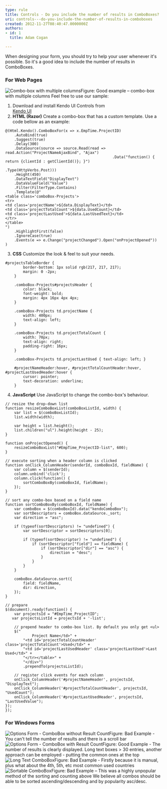 ```yaml
---
type: rule
title: Controls - Do you include the number of results in ComboBoxes?
uri: controls---do-you-include-the-number-of-results-in-comboboxes
created: 2012-11-27T08:40:47.0000000Z
authors:
- id: 1
  title: Adam Cogan

---
```


 
When designing your form, you should try to help your user whenever it's possible. So it's a good idea to include the number of results in ComboBoxes.
   ​ 
### For Web Pages
![Combo-box with multiple columns](/DesignandPresentation/RulestoBetterInterfacesControls/PublishingImages/combo-box-multiple-col.jpg)Figure: Good example – combo-box with multiple columns Feel free to use our sample:  
1. Download and install Kendo UI Controls from <br>      [Kendo UI](http&#58;//www.kendoui.com/)
2. **HTML (Razor)**
 Create a combo-box that has a custom template. Use a code bellow as an example: <br>      

```
@(Html.Kendo().ComboBoxFor(x => x.EmpTime.ProjectID)
    .AutoBind(true)
    .Suggest(true)
    .Delay(300)
    .DataSource(source => source.Read(read => read.Action("ProjectNameAjaxBind", "Ajax")
                                                .Data("function() { return {clientId : getClientId()}; }")
                                                .Type(HttpVerbs.Post)))
    .Height(450)
    .DataTextField("DisplayText")
    .DataValueField("Value")
    .Filter(FilterType.Contains)
    .Template(@"
<table class='comboBox-Projects'>
<tr>
<td class='projectName'>${data.DisplayText}</td>
<td class='projectTotalCount'>${data.UsedCount}</td>
<td class='projectLastUsed'>${data.LastUsedText}</td>
</tr>
</table>
")
    .HighlightFirst(false)
    .IgnoreCase(true)
    .Events(e => e.Change("projectChanged").Open("onProjectOpened"))
)
```
3. **CSS**
 Customize the look & feel to suit your needs. <br>      

```
#projectsTableBorder {
        border-bottom: 1px solid rgb(217, 217, 217);
        margin: 0 -2px;
    }
 
    .comboBox-Projects#projectsHeader {
        color: black;
        font-weight: bold;
        margin: 4px 16px 4px 4px;
    }
 
    .comboBox-Projects td.projectName {
        width: 400px;
        text-align: left;
    }
 
    .comboBox-Projects td.projectTotalCount {
        width: 70px;
        text-align: right;
        padding-right: 16px;
    }
 
    .comboBox-Projects td.projectLastUsed { text-align: left; }
 
    #projectNameHeader:hover, #projectTotalCountHeader:hover, #projectLastUsedHeader:hover {
        cursor: pointer;
        text-decoration: underline;
    }
```
4. **JavaScript**
 Use JavaScript to change the combo-box's behaviour. <br>      

```
// resize the drop-down list
function resizeComboBoxList(comboBoxListId, width) {
    var list = $(comboBoxListId);
    list.width(width);
 
    var height = list.height();
    list.children("ul").height(height - 25);
}
 
function onProjectOpened() {
    resizeComboBoxList("#EmpTime_ProjectID-list", 600);
}
 
// execute sorting when a header column is clicked
function onClick_ColumnHeader(senderId, comboBoxId, fieldName) {
    var column = $(senderId);
    column.unbind('click');
    column.click(function() {
        sortComboBoxBy(comboBoxId, fieldName);
    });
}
 
// sort any combo-box based on a field name
function sortComboBoxBy(comboBoxId, fieldName) {
    var comboBox = $(comboBoxId).data("kendoComboBox");
    var sortDescriptors = comboBox.dataSource._sort;
    var direction = "asc";
 
    if (typeof(sortDescriptors) != "undefined") {
        var sortDescriptor = sortDescriptors[0];
 
        if (typeof(sortDescriptor) != "undefined") {
            if (sortDescriptor["field"] == fieldName) {
                if (sortDescriptor["dir"] == "asc") {
                    direction = "desc";
                }
            }
        }
    }
 
    comboBox.dataSource.sort({
        field: fieldName,
        dir: direction,
    });
}
 
// prepare 
$(document).ready(function() {
    var projectsId = "#EmpTime_ProjectID";
   var projectsListId = projectsId + '-list';
   
    // prepend header to combo-box list. By default you only get <ul>
    $("
            Project Name</td>" +
        "<td id='projectTotalCountHeader' class='projectTotalCount'>Used</td>" +
        "<td id='projectLastUsedHeader' class='projectLastUsed'>Last Used</td>" +
        "</tr></table>" +
        "</div>")
        .prependTo(projectsListId);
 
    // register click events for each column
    onClick_ColumnHeader('#projectNameHeader', projectsId, "DisplayText");
    onClick_ColumnHeader('#projectTotalCountHeader', projectsId, "UsedCount");
    onClick_ColumnHeader('#projectLastUsedHeader', projectsId, "LastUsedValue");
});
});
```


### For Windows Forms
![Options Form - ComboBox without Result Count](http&#58;//www.ssw.com.au/ssw/Standards/Rules/Images/ComboWF-1.jpg)Figure: Bad Example - You can't tell the number of results and there is a scroll bar![Options Form - ComboBox with Result Count](http&#58;//www.ssw.com.au/ssw/Standards/Rules/Images/ComboWF-2.jpg)Figure: Good Example - The number of results is clearly displayed. Long text boxes &gt; 30 entries, another approach can be employed - putting the common ones at the top![Long Text ComboBox](http&#58;//www.ssw.com.au/ssw/Standards/Rules/Images/Rule38LongTextCombobox.jpg)Figure: Bad Example - Firstly because it is manual, plus what about the 4th, 5th, etc most common used countries![Sortable ComboBox](http&#58;//www.ssw.com.au/ssw/Standards/Rules/Images/rule38SortableCombobox.jpg)Figure: Bad Example – This was a highly unpopular method of the sorting and counting above
We believe all combos should be able to be sorted ascending/descending and by popularity asc/desc.

